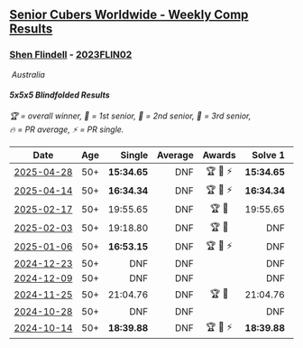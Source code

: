 <style>table {white-space: nowrap;}</style>
<link rel="stylesheet" type="text/css" href="/scw-comp/css/flags.css" />

## [Senior Cubers Worldwide - Weekly Comp Results](/scw-comp/results/)
### [Shen Flindell](README.md) - [2023FLIN02](https://www.worldcubeassociation.org/persons/2023FLIN02?event=555bf)

<i class="flag flag-AU" />&nbsp;Australia

#### 5x5x5 Blindfolded Results

<span style="white-space: nowrap;">🏆 = overall winner</span>, <span style="white-space: nowrap;">🥇 = 1st senior</span>, <span style="white-space: nowrap;">🥈 = 2nd senior</span>, <span style="white-space: nowrap;">🥉 = 3rd senior</span>, <span style="white-space: nowrap;">🔥 = PR average</span>, <span style="white-space: nowrap;">⚡ = PR single</span>.

| Date | Age | Single | Average | Awards | Solve 1 | Solve 2 | Solve 3 | Video |
| :--: | :--: | --: | --: | :--: | --: | --: | --: | :-- |
| [2025-04-28](../../results/2025-04-28/555bf.md) | 50+ | **15:34.65** | DNF | 🏆 🥇 ⚡ | **15:34.65** | DNF | DNF | [Desktop](https://www.facebook.com/events/1232268805133816/permalink/1240638147630215) / [Mobile](https://m.facebook.com/events/1232268805133816?view=permalink&id=1240638147630215) |
| [2025-04-14](../../results/2025-04-14/555bf.md) | 50+ | **16:34.34** | DNF | 🏆 🥇 ⚡ | **16:34.34** | DNF | DNF | [Desktop](https://www.facebook.com/events/992681989239035/permalink/999682321872335) / [Mobile](https://m.facebook.com/events/992681989239035?view=permalink&id=999682321872335) |
| [2025-02-17](../../results/2025-02-17/555bf.md) | 50+ | 19:55.65 | DNF | 🏆 🥇 | 19:55.65 | DNF | DNF | [Desktop](https://www.facebook.com/745394767/videos/1147941746497936) / [Mobile](https://m.facebook.com/745394767/videos/1147941746497936) |
| [2025-02-03](../../results/2025-02-03/555bf.md) | 50+ | 19:18.80 | DNF | 🏆 🥇 | DNF | DNF | 19:18.80 | [Desktop](https://www.facebook.com/745394767/videos/470431752805462) / [Mobile](https://m.facebook.com/745394767/videos/470431752805462) |
| [2025-01-06](../../results/2025-01-06/555bf.md) | 50+ | **16:53.15** | DNF | 🏆 🥇 ⚡ | DNF | **16:53.15** | DNF | [Desktop](https://www.facebook.com/745394767/videos/924223706556949) / [Mobile](https://m.facebook.com/745394767/videos/924223706556949) |
| [2024-12-23](../../results/2024-12-23/555bf.md) | 50+ | DNF | DNF |  | DNF | DNF | DNF | [Desktop](https://www.facebook.com/events/585513520866394/permalink/594590629958683) / [Mobile](https://m.facebook.com/events/585513520866394?view=permalink&id=594590629958683) |
| [2024-12-09](../../results/2024-12-09/555bf.md) | 50+ | DNF | DNF |  | DNF | DNF | DNF | [Desktop](https://www.facebook.com/events/553095514206807/permalink/554453674070991) / [Mobile](https://m.facebook.com/events/553095514206807?view=permalink&id=554453674070991) |
| [2024-11-25](../../results/2024-11-25/555bf.md) | 50+ | 21:04.76 | DNF | 🏆 🥇 | 21:04.76 | DNF | DNF | [Desktop](https://www.facebook.com/745394767/videos/546743111673122) / [Mobile](https://m.facebook.com/745394767/videos/546743111673122) |
| [2024-10-28](../../results/2024-10-28/555bf.md) | 50+ | DNF | DNF |  | DNF | DNF | DNF | [Desktop](https://www.facebook.com/events/955936316357414/permalink/956707679613611) / [Mobile](https://m.facebook.com/events/955936316357414?view=permalink&id=956707679613611) |
| [2024-10-14](../../results/2024-10-14/555bf.md) | 50+ | **18:39.88** | DNF | 🏆 🥇 ⚡ | **18:39.88** | DNF | DNF | [Desktop](https://www.facebook.com/745394767/videos/852088886726850) / [Mobile](https://m.facebook.com/745394767/videos/852088886726850) |


<!-- Global site tag (gtag.js) - Google Analytics -->
<script async src="https://www.googletagmanager.com/gtag/js?id=UA-86348435-3"></script>
<script>window.dataLayer = window.dataLayer || []; function gtag() {dataLayer.push(arguments);} gtag('js', new Date()); gtag('config', 'UA-86348435-3');</script>
